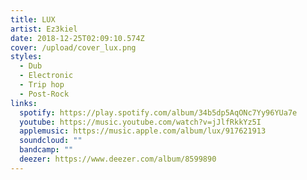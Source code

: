 ```yaml
---
title: LUX
artist: Ez3kiel
date: 2018-12-25T02:09:10.574Z
cover: /upload/cover_lux.png
styles:
  - Dub
  - Electronic
  - Trip hop
  - Post-Rock
links:
  spotify: https://play.spotify.com/album/34b5dp5AqONc7Yy96YUa7e
  youtube: https://music.youtube.com/watch?v=jJlfRkkYz5I
  applemusic: https://music.apple.com/album/lux/917621913
  soundcloud: ""
  bandcamp: ""
  deezer: https://www.deezer.com/album/8599890
---
```


